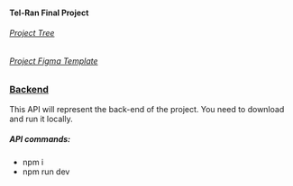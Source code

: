 #### Tel-Ran Final Project

###### [Project Tree](https://github.com/Angelkat22/Final_Project_Garden/blob/master/Final_Project_Tree.drawio.png)

###### [Project Figma Template](https://www.figma.com/file/yNWvXvjZC0t8d9yBOpeEPy/Garden?type=design&node-id=4743-909&t=H6SrZVOqQf3mHyBM-0)

### [Backend](https://github.com/HaykInanc/telran_project_backend)

This API will represent the back-end of the project. You need to download and run it locally. 
##### API commands:
- npm i
- npm run dev




